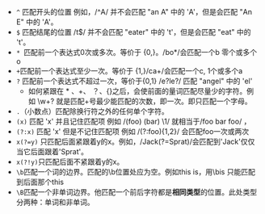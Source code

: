 *   `^`  匹配开头的位置	例如，/^A/ 并不会匹配 "an A" 中的 'A'，但是会匹配 "An E" 中的 'A'。
*   `$` 匹配结尾的位置        /t$/ 并不会匹配 "eater" 中的 't'，但是会匹配 "eat" 中的 't'。
*   `* `匹配前一个表达式0次或多次。等价于 {0,}。/bo*/会匹配一个b 零个或多个o
*   `+`匹配前一个表达式至少一次。等价于 {1,}/ca+/会匹配一个c, 1个或多个a
*   `?` 匹配前一个表达式不超过一次，等价于{0,1}   /e?le?/ 匹配 "angel" 中的 'el'
    *   如何紧跟在 * 、+、 ？、{}之后，会使前面的量词匹配尽量少的字符。例如 \w+?  就是匹配+号最少能匹配的次数，即一次。即只匹配一个字母。
*   `.`（小数点）匹配除换行符之外的任何单个字符。
*   `(x)`  匹配 'x' 并且记住匹配项  例如 /(foo) (bar) \1/  就相当于/foo bar foo/  ，
*   `(?:x)` 匹配 'x' 但是不记住匹配项 例如 /(?:foo){1,2}/  会匹配foo一次或两次
*   `x(?=y)` 只匹配后面紧跟着y的x。例如，/Jack(?=Sprat)/会匹配到'Jack'仅仅当它后面跟着'Sprat'。
*   `x(?!y)`只匹配后面不紧跟着y的x。
*   `\b`匹配一个词的边界。匹配的\b位置处应为空。例如this is，用\bis 只能匹配到后面那个this
*   `\B`匹配一个非单词边界。他匹配一个前后字符都是**相同类型**的位置。此处类型分两种：单词和非单词。



